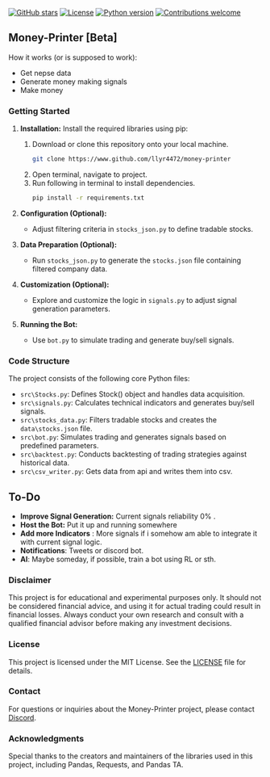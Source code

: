 [![GitHub stars](https://img.shields.io/github/stars/LLyr4472/money-printer.svg?style=flat-square)](https://github.com/LLyr4472/money-printer/stargazers)
[![License](https://img.shields.io/badge/License-MIT-yellow.svg?style=flat-square)](https://opensource.org/licenses/MIT)
[![Python version](https://img.shields.io/badge/Python-3.11.1-blue.svg?style=flat-square)](https://www.python.org/downloads/)
[![Contributions welcome](https://img.shields.io/badge/Contributions-welcome-brightgreen.svg?style=flat-square)](https://github.com/LLyr4472/money-printer/issues)


## Money-Printer [Beta]

How it works (or is supposed to work):
* Get nepse data
* Generate money making signals
* Make money


### Getting Started

1. **Installation:** Install the required libraries using pip:
    1. Download  or clone this repository onto your local machine.
        ```bash
        git clone https://www.github.com/llyr4472/money-printer 
        ```
    2. Open terminal, navigate to project.
    3. Run following in terminal to install dependencies.
        ```bash
        pip install -r requirements.txt
        ```

2. **Configuration (Optional):**
    - Adjust filtering criteria in `stocks_json.py` to define tradable stocks.

3. **Data Preparation (Optional):**
    - Run `stocks_json.py` to generate the `stocks.json` file containing filtered company data.

4. **Customization (Optional):**
    - Explore and customize the logic in `signals.py` to adjust signal generation parameters.

5. **Running the Bot:**
    - Use `bot.py` to simulate trading and generate buy/sell signals.


### Code Structure

The project consists of the following core Python files:

* `src\Stocks.py`: Defines Stock() object and handles data acquisition.
* `src\signals.py`: Calculates technical indicators and generates buy/sell signals.
* `src\stocks_data.py`: Filters tradable stocks and creates the `data\stocks.json` file.
* `src\bot.py`: Simulates trading and generates signals based on predefined parameters.
* `src\backtest.py`: Conducts backtesting of trading strategies against historical data.
* `src\csv_writer.py`: Gets data from api and writes them into csv.


## To-Do

- **Improve Signal Generation:** Current signals reliability 0% .
- **Host the Bot:** Put it up and running somewhere
- **Add more Indicators** : More signals if i somehow am able to integrate it with current signal logic.
- **Notifications**: Tweets or discord bot.
- **AI**: Maybe someday, if possible, train a bot using RL or sth. 

### Disclaimer

This project is for educational and experimental purposes only. It should not be considered financial advice, and using it for actual trading could result in financial losses. Always conduct your own research and consult with a qualified financial advisor before making any investment decisions.

### License

This project is licensed under the MIT License. See the [LICENSE](LICENSE) file for details.

### Contact

For questions or inquiries about the Money-Printer project, please contact [Discord](https://discord.gg/Xn4erZuZ).

### Acknowledgments

Special thanks to the creators and maintainers of the libraries used in this project, including Pandas, Requests, and Pandas TA.
